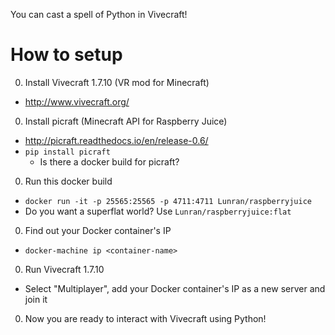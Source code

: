 You can cast a spell of Python in Vivecraft!

# How to setup

0. Install Vivecraft 1.7.10 (VR mod for Minecraft)
  - http://www.vivecraft.org/
0. Install picraft (Minecraft API for Raspberry Juice)
  - http://picraft.readthedocs.io/en/release-0.6/
  - `pip install picraft`
    - Is there a docker build for picraft?
0. Run this docker build
  - `docker run -it -p 25565:25565 -p 4711:4711 Lunran/raspberryjuice`
  - Do you want a superflat world? Use `Lunran/raspberryjuice:flat`
0. Find out your Docker container's IP
  - `docker-machine ip <container-name>`
0. Run Vivecraft 1.7.10
  - Select "Multiplayer", add your Docker container's IP as a new server and join it
0. Now you are ready to interact with Vivecraft using Python!
